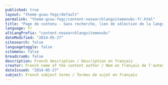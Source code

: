 ```yaml
---
published: true
layout: "theme-gcwu-fegc/default"
permalink: "theme-gcwu-fegc/content-nosearchlangsitemenubc-fr.html"
title: "Page de contenu - Sans recherche, lien de sélection de la langue, menu du site ou fil d'Ariane"
language: fr
altLangPrefix: "content-nosearchlangsitemenubc"
dateModified: "2014-05-27"
sitesearch: false
languagetoggle: false
sitemenu: false
breadcrumb: false
description: French description / Description en français
creator: French name of the content author / Nom en français de l'auteur du contenu
dateIssued: "2014-05-27"
subject: French subject terms / Termes de sujet en français
---
```


